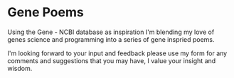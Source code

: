 # Gene Poems

Using the Gene - NCBI database as inspiration I'm blending my love of genes science and programming into a series of gene inspried poems.

I'm looking forward to your input and feedback please use my form for any comments and suggestions that you may have, I value your insight and wisdom.
